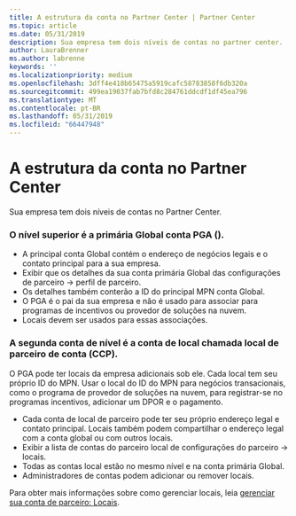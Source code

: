 ```yaml
---
title: A estrutura da conta no Partner Center | Partner Center
ms.topic: article
ms.date: 05/31/2019
description: Sua empresa tem dois níveis de contas no partner center.
author: LauraBrenner
ms.author: labrenne
keywords: ''
ms.localizationpriority: medium
ms.openlocfilehash: 3dff4e418b65475a5919cafc58783858f6db320a
ms.sourcegitcommit: 499ea19037fab7bfd8c284761ddcdf1df45ea796
ms.translationtype: MT
ms.contentlocale: pt-BR
ms.lasthandoff: 05/31/2019
ms.locfileid: "66447948"
---
```

# <a name="the-account-structure-in-partner-center"></a>A estrutura da conta no Partner Center

Sua empresa tem dois níveis de contas no Partner Center. 

### <a name="the-top-level-is-the-primary-global-account-pga"></a>O nível superior é a primária Global conta PGA ().

- A principal conta Global contém o endereço de negócios legais e o contato principal para a sua empresa. 
- Exibir que os detalhes da sua conta primária Global das configurações de parceiro -> perfil de parceiro.
- Os detalhes também conterão a ID do principal MPN conta Global. 
- O PGA é o pai da sua empresa e não é usado para associar para programas de incentivos ou provedor de soluções na nuvem. 
- Locais devem ser usados para essas associações.

### <a name="the-second-level-account-is-the-location-account-called-partner-location-account-pla"></a>A segunda conta de nível é a conta de local chamada local de parceiro de conta (CCP).

O PGA pode ter locais da empresa adicionais sob ele. Cada local tem seu próprio ID do MPN.  Usar o local do ID do MPN para negócios transacionais, como o programa de provedor de soluções na nuvem, para registrar-se no programas incentivos, adicionar um DPOR e o pagamento. 

- Cada conta de local de parceiro pode ter seu próprio endereço legal e contato principal. Locais também podem compartilhar o endereço legal com a conta global ou com outros locais.
- Exibir a lista de contas do parceiro local de configurações do parceiro -> locais.
- Todas as contas local estão no mesmo nível e na conta primária Global.
- Administradores de contas podem adicionar ou remover locais.

Para obter mais informações sobre como gerenciar locais, leia [gerenciar sua conta de parceiro: Locais](manage-locations.md). 




















